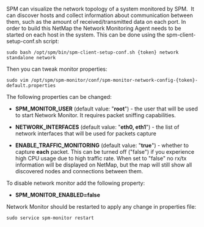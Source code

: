 SPM can visualize the network topology of a system monitored by SPM.  It
can discover hosts and collect information about communication between
them, such as the amount of received/transmitted data on each port. In
order to build this NetMap the Network Monitoring Agent needs to be
started on each host in the system. This can be done using the
spm-client-setup-conf.sh
script:

``` syntaxhighlighter-pre
sudo bash /opt/spm/bin/spm-client-setup-conf.sh {token} network standalone network
```

Then you can tweak monitor
properties:

``` syntaxhighlighter-pre
sudo vim /opt/spm/spm-monitor/conf/spm-monitor-network-config-{token}-default.properties
```

The following properties can be changed:

  - **SPM\_MONITOR\_USER** (default value: "**root**") - the user that
    will be used to start Network Monitor. It requires packet sniffing
    capabilities.

  - **NETWORK\_INTERFACES** (default value: "**eth0, eth1**") - the
    list of network interfaces that will be used for packets capture

  - **ENABLE\_TRAFFIC\_MONITORING** (default value: "**true**") -
    whether to capture **each** packet. This can be turned off ("false")
    if you experience high CPU usage due to high traffic rate. When set
    to "false" no rx/tx information will be displayed on NetMap, but the
    map will still show all discovered nodes and connections between
    them.

To disable network monitor add the following property:

  - **SPM\_MONITOR\_ENABLED=false**

  

Network Monitor should be restarted to apply any change in properties
file:

  

``` syntaxhighlighter-pre
sudo service spm-monitor restart
```

  

